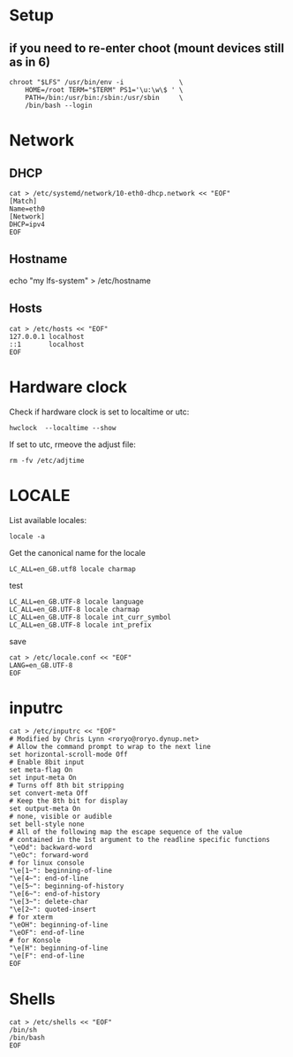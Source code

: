 # Setup

## if you need to re-enter choot (mount devices still as in 6)

    chroot "$LFS" /usr/bin/env -i              \
        HOME=/root TERM="$TERM" PS1='\u:\w\$ ' \
        PATH=/bin:/usr/bin:/sbin:/usr/sbin     \
        /bin/bash --login

# Network

## DHCP

    cat > /etc/systemd/network/10-eth0-dhcp.network << "EOF"
    [Match]
    Name=eth0
    [Network]
    DHCP=ipv4
    EOF

## Hostname

echo "my lfs-system" > /etc/hostname

## Hosts

    cat > /etc/hosts << "EOF"
    127.0.0.1 localhost
    ::1       localhost
    EOF

# Hardware clock

Check if hardware clock is set to localtime or utc:

    hwclock  --localtime --show

If set to utc, rmeove the adjust file:

    rm -fv /etc/adjtime

# LOCALE

List available locales:

    locale -a

Get the canonical name for the locale

    LC_ALL=en_GB.utf8 locale charmap

test

    LC_ALL=en_GB.UTF-8 locale language
    LC_ALL=en_GB.UTF-8 locale charmap
    LC_ALL=en_GB.UTF-8 locale int_curr_symbol
    LC_ALL=en_GB.UTF-8 locale int_prefix

save

    cat > /etc/locale.conf << "EOF"
    LANG=en_GB.UTF-8
    EOF

# inputrc

    cat > /etc/inputrc << "EOF"
    # Modified by Chris Lynn <roryo@roryo.dynup.net>
    # Allow the command prompt to wrap to the next line
    set horizontal-scroll-mode Off
    # Enable 8bit input
    set meta-flag On
    set input-meta On
    # Turns off 8th bit stripping
    set convert-meta Off
    # Keep the 8th bit for display
    set output-meta On
    # none, visible or audible
    set bell-style none
    # All of the following map the escape sequence of the value
    # contained in the 1st argument to the readline specific functions
    "\eOd": backward-word
    "\eOc": forward-word
    # for linux console
    "\e[1~": beginning-of-line
    "\e[4~": end-of-line
    "\e[5~": beginning-of-history
    "\e[6~": end-of-history
    "\e[3~": delete-char
    "\e[2~": quoted-insert
    # for xterm
    "\eOH": beginning-of-line
    "\eOF": end-of-line
    # for Konsole
    "\e[H": beginning-of-line
    "\e[F": end-of-line
    EOF

# Shells

    cat > /etc/shells << "EOF"
    /bin/sh
    /bin/bash
    EOF
